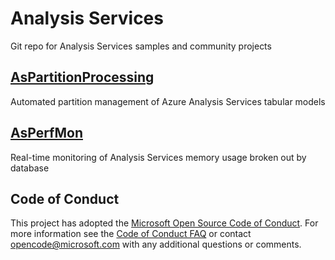 # Analysis Services
Git repo for Analysis Services samples and community projects

## [AsPartitionProcessing](https://github.com/Microsoft/Analysis-Services/AsPartitionProcessing)
Automated partition management of Azure Analysis Services tabular models

## [AsPerfMon](https://github.com/Microsoft/Analysis-Services/AsPerfMon)
Real-time monitoring of Analysis Services memory usage broken out by database

## Code of Conduct
This project has adopted the [Microsoft Open Source Code of
Conduct](https://opensource.microsoft.com/codeofconduct/).
For more information see the [Code of Conduct
FAQ](https://opensource.microsoft.com/codeofconduct/faq/) or
contact [opencode@microsoft.com](mailto:opencode@microsoft.com)
with any additional questions or comments.

